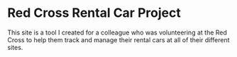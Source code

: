 # Red Cross Rental Car Project

This site is a tool I created for a colleague who was volunteering at the Red Cross to help them track and manage their rental cars at all of their different sites.
